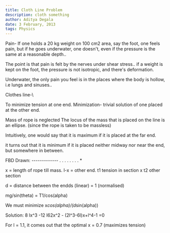 ```yaml
---
title: Cloth Line Problem
description: cloth something
author: Aditya Degala
date: 3 February, 2013
tags: Physics
---
```


Pain- If one holds a 20 kg weight on 100 cm2 area, say the foot,  one feels
pain, but if he goes underwater, one doesn't, even if the pressure is the same
at a reasonable depth..

The point is that pain is felt by the nerves under shear stress..
if a weight is kept on the foot, the pressure is not isotropic, and there's
deformation.

Underwater, the only pain you feel is in the places where the body is hollow,
i.e lungs and sinuses.. 


Clothes line-\

To minimize tension at one end.
Minimization- trivial solution of one placed at the other end.

Mass of rope is neglected
The locus of the mass that is placed on the line is an ellipse. (since the rope
is taken to be massless)

Intuitively, one would say that it is maximum if it  is placed at the far end.

it turns out that it is minimum if it is placed neither midway nor near the
end, but somewhere in between.

FBD Drawn:
*-------------*
.           .
.        .
.     .
.  .
*

x = length of rope till mass. l-x = other end.
t1 tension in section x
t2 other section

d = distance between the endds (linear) = 1 (normalised)

mg/sin(theta) = T1/cos(alpha)

We must minimize x*cos(alpha)/(d*sin(alpha))

Solution:
8 lx^3 -12 l62x^2 - (2l^3-6l)x+l^4-1 =0

For l = 1.1, it comes out that the optimal x = 0.7 (maximizes tension)
